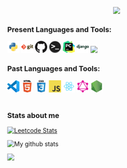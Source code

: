   <!--### Hi there 👋


**r12habh/r12habh** is a ✨ _special_ ✨ repository because its `README.md` (this file) appears on your GitHub profile.

Here are some ideas to get you started:

- 🔭 I’m currently working on ...
- 🌱 I’m currently learning Data Science and Machine Learning
- 👯 I’m looking to collaborate on ...
- 🤔 I’m looking for help with ...
- 💬 Ask me about ...
- 📫 How to reach me: ...
- 😄 Pronouns: ...
- ⚡ Fun fact: ...
-->
<p align="center">
  <img src="https://readme-typing-svg.herokuapp.com/?font=Tourney&center=true&color=7CFC00&size=40&width=750&height=80&lines=Hi+there,+I%27m+Rishabh"/>
</p>
<!-- ## Hi there <img src="https://raw.githubusercontent.com/vatsa287/vatsa287/master/assets/Hi.gif?raw=true" width="30px">, I'm [Rishabh!](http://www.linkedin.com/in/singh-rishabh)
 -->
<!-- <h3>I am a "Python Developer".</h3> -->


<!-- ### Connect with me:

[<img align="left" alt="Rishabh | LinkedIn" width="22px" src="https://cdn.jsdelivr.net/npm/simple-icons@v3/icons/linkedin.svg" />][linkedin]
[<img align="left" alt="Rishabh | Instagram" width="22px" src="https://cdn.jsdelivr.net/npm/simple-icons@v3/icons/instagram.svg" />][instagram]
<br /> -->
### **Present Languages and Tools:**  
<code><img height="28px" src="https://raw.githubusercontent.com/github/explore/80688e429a7d4ef2fca1e82350fe8e3517d3494d/topics/python/python.png" /></code>
<code><img height="28px" src="https://raw.githubusercontent.com/github/explore/80688e429a7d4ef2fca1e82350fe8e3517d3494d/topics/git/git.png" /></code>
<code><img height="28px" src="https://raw.githubusercontent.com/github/explore/78df643247d429f6cc873026c0622819ad797942/topics/github/github.png" /></code>
<code><img height="28px" src="https://raw.githubusercontent.com/github/explore/80688e429a7d4ef2fca1e82350fe8e3517d3494d/topics/terminal/terminal.png" /></code>
<code><img height="28px" src="https://raw.githubusercontent.com/github/explore/d8574c7bce27faa27fb879bca56dfe351ee66efd/topics/pycharm/pycharm.png" /></code>
<code><img height="28px" src="https://raw.githubusercontent.com/github/explore/80688e429a7d4ef2fca1e82350fe8e3517d3494d/topics/django/django.png" /></code>
<code><img height="28px" src="https://storage.caktusgroup.com/media/blog-images/drf-logo2.png" /></code>

### **Past Languages and Tools:**  

<code><img height="28px" src="https://raw.githubusercontent.com/github/explore/80688e429a7d4ef2fca1e82350fe8e3517d3494d/topics/visual-studio-code/visual-studio-code.png" /></code>
<code><img height="28px" src="https://raw.githubusercontent.com/github/explore/80688e429a7d4ef2fca1e82350fe8e3517d3494d/topics/html/html.png" /></code>
<code><img height="28px" src="https://raw.githubusercontent.com/github/explore/80688e429a7d4ef2fca1e82350fe8e3517d3494d/topics/css/css.png" /></code>
<code><img height="28px" src="https://raw.githubusercontent.com/github/explore/80688e429a7d4ef2fca1e82350fe8e3517d3494d/topics/javascript/javascript.png"></code>
<code><img height="28px" src="https://raw.githubusercontent.com/github/explore/80688e429a7d4ef2fca1e82350fe8e3517d3494d/topics/react/react.png"></code>
<code><img height="28px" src="https://raw.githubusercontent.com/github/explore/5c058a388828bb5fde0bcafd4bc867b5bb3f26f3/topics/graphql/graphql.png"></code>
<code><img height="28px" src="https://raw.githubusercontent.com/github/explore/80688e429a7d4ef2fca1e82350fe8e3517d3494d/topics/nodejs/nodejs.png"></code>    
<br />

### Stats about me

[![Leetcode Stats](https://leetcard.jacoblin.cool/r12habh?theme=dark&font=Trykker&ext=heatmap)](https://leetcode.com/r12habh/)

![My github stats](https://github-readme-stats.vercel.app/api?username=r12habh&count_private=true&show_icons=true&layout=default&theme=dark)

![](https://komarev.com/ghpvc/?username=r12habh)



<!-- [website]: # -->
[instagram]: https://www.instagram.com/_singhrishabh_/
[linkedin]: https://www.linkedin.com/in/singh-rishabh/

